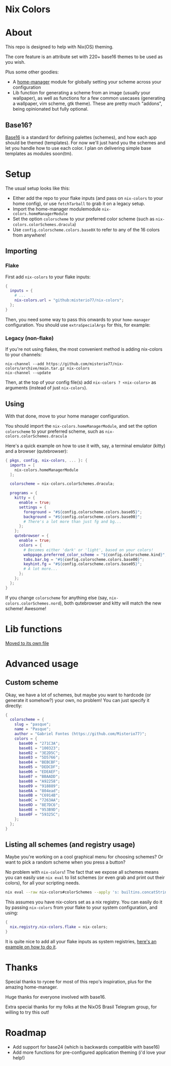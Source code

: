 # Nix Colors

# About
This repo is designed to help with Nix(OS) theming.

The core feature is an attribute set with 220+ base16 themes to be used as you wish.

Plus some other goodies:
- A [home-manager](https://github.com/nix-community/home-manager) module for globally setting your scheme across your configuration
- Lib function for generating a scheme from an image (usually your wallpaper), as well as functions for a few common usecases (generating a wallpaper, vim scheme, gtk theme). These are pretty much "addons", being opinionated but fully optional.

## Base16?
[Base16](https://github.com/chriskempson/base16) is a standard for defining palettes (schemes), and how each app should be themed (templates). For now we'll just hand you the schemes and let you handle how to use each color. I plan on delivering simple base templates as modules soon(tm).

# Setup

The usual setup looks like this:
- Either add the repo to your flake inputs (and pass on `nix-colors` to your home config), or use `fetchTarball` to grab it on a legacy setup.
- Import the home-manager modulemodule `nix-colors.homeManagerModule`
- Set the option `colorscheme` to your preferred color scheme (such as `nix-colors.colorSchemes.dracula`)
- Use `config.colorscheme.colors.base0X` to refer to any of the 16 colors from anywhere!

## Importing

### Flake
First add `nix-colors` to your flake inputs:
```nix
{
  inputs = {
    # ...
    nix-colors.url = "github:misterio77/nix-colors";
  };
}
```

Then, you need some way to pass this onwards to your `home-manager` configuration. You should use `extraSpecialArgs` for this, for example:


### Legacy (non-flake)
If you're not using flakes, the most convenient method is adding nix-colors to your channels:
```
nix-channel --add https://github.com/misterio77/nix-colors/archive/main.tar.gz nix-colors
nix-channel --update
```

Then, at the top of your config file(s) add `nix-colors ? <nix-colors>` as arguments (instead of just `nix-colors`).

## Using

With that done, move to your home manager configuration.

You should import the `nix-colors.homeManagerModule`, and set the option `colorscheme` to your preferred scheme, such as `nix-colors.colorSchemes.dracula`

Here's a quick example on how to use it with, say, a terminal emulator (kitty) and a browser (qutebrowser):
```nix
{ pkgs, config, nix-colors, ... }: {
  imports = [
    nix-colors.homeManagerModule
  ];

  colorscheme = nix-colors.colorSchemes.dracula;

  programs = {
    kitty = {
      enable = true;
      settings = {
        foreground = "#${config.colorscheme.colors.base05}";
        background = "#${config.colorscheme.colors.base00}";
        # There's a lot more than just fg and bg...
      };
    };
    qutebrowser = {
      enable = true;
      colors = {
        # Becomes either 'dark' or 'light', based on your colors!
        webppage.preferred_color_scheme = "${config.colorscheme.kind}";
        tabs.bar.bg = "#${config.colorscheme.colors.base00}";
        keyhint.fg = "#${config.colorscheme.colors.base05}";
        # A lot more...
      };
    };
  };
}
```

If you change `colorscheme` for anything else (say, `nix-colors.colorSchemes.nord`), both qutebrowser and kitty will match the new scheme! Awesome!

# Lib functions
[Moved to its own file](lib-usage.md)

# Advanced usage

## Custom scheme
Okay, we have a lot of schemes, but maybe you want to hardcode (or generate it somehow?) your own, no problem! You can just specify it directly:
```nix
{
  colorscheme = {
    slug = "pasque";
    name = "Pasque";
    author = "Gabriel Fontes (https://github.com/Misterio77)";
    colors = {
      base00 = "271C3A";
      base01 = "100323";
      base02 = "3E2D5C";
      base03 = "5D5766";
      base04 = "BEBCBF";
      base05 = "DEDCDF";
      base06 = "EDEAEF";
      base07 = "BBAADD";
      base08 = "A92258";
      base09 = "918889";
      base0A = "804ead";
      base0B = "C6914B";
      base0C = "7263AA";
      base0D = "8E7DC6";
      base0E = "953B9D";
      base0F = "59325C";
    };
  };
}
```

## Listing all schemes (and registry usage)
Maybe you're working on a cool graphical menu for choosing schemes? Or want to pick a random scheme when you press a button?

No problem with `nix-colors`! The fact that we expose all schemes means you can easily use `nix eval` to list schemes (or even grab and print out their colors), for all your scripting needs.
```bash
nix eval --raw nix-colors#colorSchemes --apply 's: builtins.concatStringsSep "\n" (builtins.attrNames s)'
```

This assumes you have nix-colors set as a nix registry. You can easily do it by passing `nix-colors` from your flake to your system configuration, and using:
```nix
{
  nix.registry.nix-colors.flake = nix-colors;
}
```

It is quite nice to add all your flake inputs as system registries, [here's an example on how to do it](https://github.com/Misterio77/nix-starter-config/blob/minimal/configuration.nix#L67).

# Thanks

Special thanks to rycee for most of this repo's inspiration, plus for the amazing home-manager.

Huge thanks for everyone involved with base16.

Extra special thanks for my folks at the NixOS Brasil Telegram group, for willing to try this out!


# Roadmap
- Add support for base24 (which is backwards compatible with base16)
- Add more functions for pre-configured application theming (i'd love your help!)

